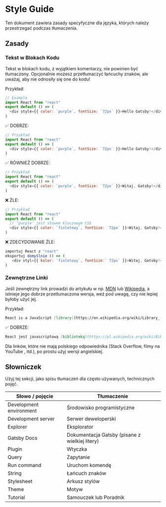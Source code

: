 # Style Guide

Ten dokument zawiera zasady specyfyczne dla języka, których należy przestrzegać podczas tłumaczenia.

## Zasady

### Tekst w Blokach Kodu

Tekst w blokach kodu, z wyjątkiem komentarzy, nie powinien być tłumaczony. Opcjonalnie możesz przetłumaczyć łańcuchy znaków, ale uważaj, aby nie odnosiły się one do kodu!

Przykład:

```js
// Example
import React from "react"
export default () => (
  <div style={{ color: `purple`, fontSize: `72px` }}>Hello Gatsby!</div>
)
```

✅ DOBRZE:

```js
// Przykład
import React from "react"
export default () => (
  <div style={{ color: `purple`, fontSize: `72px` }}>Hello Gatsby!</div>
)
```

✅ RÓWNIEŻ DOBRZE:

```js
// Przykład
import React from "react"
export default () => (
  <div style={{ color: `purple`, fontSize: `72px` }}>Witaj, Gatsby!</div>
)
```

❌ ŹLE:

```js
// Przykład
import React from "react"
export default () => (
  // 'purple' jest słowem kluczowym CSS
  <div style={{ color: `fioletowy`, fontSize: `72px` }}>Witaj, Gatsby!</div>
)
```

❌ ZDECYDOWANIE ŹLE:

```js
importuj React z "react"
eksportuj domyślnie () => (
   <div styl={{ kolor: `fioletowy`, fontSize:` 72px` }}>Witaj, Gatsby!</div>
)
```

### Zewnętrzne Linki

Jeśli zewnętrzny link prowadzi do artykułu w np. [MDN] lub [Wikipedia], a istnieje jego dobrze przetłumaczona wersja, weź pod uwagę, czy nie lepiej byłoby użyć jej.

[mdn]: https://developer.mozilla.org/en-US/
[wikipedia]: https://en.wikipedia.org/wiki/Main_Page

Przykład:

```md
React is a JavaScript [library](https://en.wikipedia.org/wiki/Library_(computing)).
```

✅ DOBRZE:

```md
React jest javascriptową [biblioteką](https://pl.wikipedia.org/wiki/Biblioteka_programistyczna).
```

Dla linków, które nie mają polskiego odpowiednika (Stack Overflow, filmy na YouTube , itd.), po prostu użyj wersji angielskiej.

## Słowniczek

Użyj tej sekcji, jako spisu tłumaczeń dla często używanych, technicznych pojęć.

| Słowo / pojęcie  | Tłumaczenie |
| ------ | ----------- |
| Development environment | Środowisko programistyczne   |
| Development server | Serwer deweloperski   |
| Explorer | Eksplorator   |
| Gatsby Docs | Dokumentacja Gatsby (pisane z wielkiej litery)   |
| Plugin | Wtyczka     |
| Query  | Zapytanie   |
| Run command | Uruchom komendę   |
| String | Łańcuch znaków   |
| Stylesheet | Arkusz stylów   |
| Theme  | Motyw       |
| Tutorial | Samouczek lub Poradnik   |




